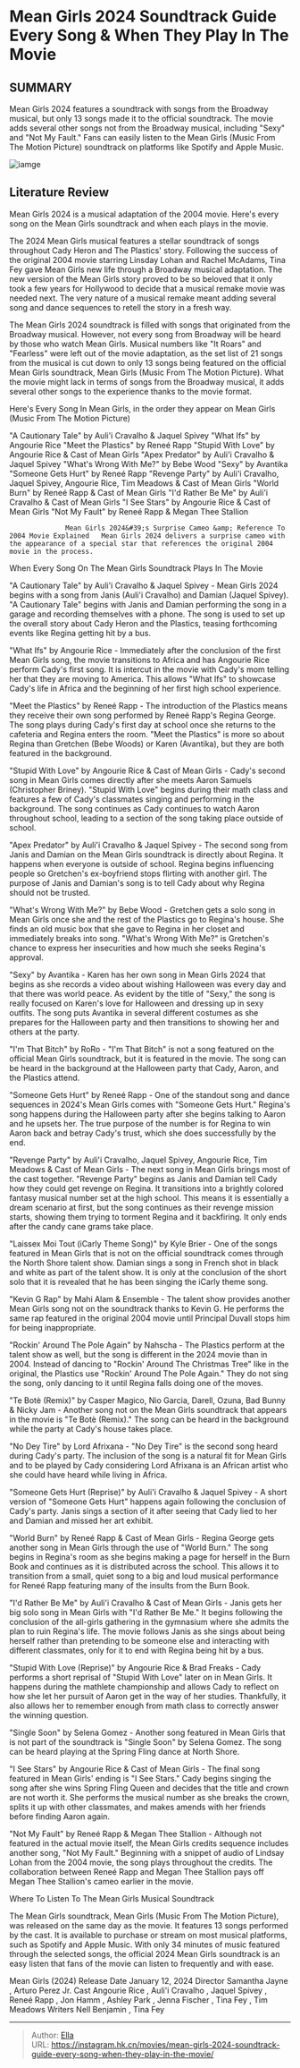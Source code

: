# Mean Girls 2024 Soundtrack Guide Every Song &amp; When They Play In The Movie


## SUMMARY 



  Mean Girls 2024 features a soundtrack with songs from the Broadway musical, but only 13 songs made it to the official soundtrack.   The movie adds several other songs not from the Broadway musical, including &#34;Sexy&#34; and &#34;Not My Fault.&#34;   Fans can easily listen to the Mean Girls (Music From The Motion Picture) soundtrack on platforms like Spotify and Apple Music.  

![iamge](https://static1.srcdn.com/wordpress/wp-content/uploads/2024/01/angourie-rice-as-cady-heron-from-mean-girls-2024-2.jpg)

## Literature Review

Mean Girls 2024 is a musical adaptation of the 2004 movie. Here&#39;s every song on the Mean Girls soundtrack and when each plays in the movie.




The 2024 Mean Girls musical features a stellar soundtrack of songs throughout Cady Heron and The Plastics&#39; story. Following the success of the original 2004 movie starring Linsday Lohan and Rachel McAdams, Tina Fey gave Mean Girls new life through a Broadway musical adaptation. The new version of the Mean Girls story proved to be so beloved that it only took a few years for Hollywood to decide that a musical remake movie was needed next. The very nature of a musical remake meant adding several song and dance sequences to retell the story in a fresh way.




The Mean Girls 2024 soundtrack is filled with songs that originated from the Broadway musical. However, not every song from Broadway will be heard by those who watch Mean Girls. Musical numbers like &#34;It Roars&#34; and &#34;Fearless&#34; were left out of the movie adaptation, as the set list of 21 songs from the musical is cut down to only 13 songs being featured on the official Mean Girls soundtrack, Mean Girls (Music From The Motion Picture). What the movie might lack in terms of songs from the Broadway musical, it adds several other songs to the experience thanks to the movie format.

Here&#39;s Every Song In Mean Girls, in the order they appear on Mean Girls (Music From The Motion Picture)

  &#34;A Cautionary Tale&#34; by Auli&#39;i Cravalho &amp; Jaquel Spivey   &#34;What Ifs&#34; by Angourie Rice   &#34;Meet the Plastics&#34; by Reneé Rapp   &#34;Stupid With Love&#34; by Angourie Rice &amp; Cast of Mean Girls   &#34;Apex Predator&#34; by Auli&#39;i Cravalho &amp; Jaquel Spivey   &#34;What&#39;s Wrong With Me?&#34; by Bebe Wood   &#34;Sexy&#34; by Avantika   &#34;Someone Gets Hurt&#34; by Reneé Rapp   &#34;Revenge Party&#34; by Auli&#39;i Cravalho, Jaquel Spivey, Angourie Rice, Tim Meadows &amp; Cast of Mean Girls   &#34;World Burn&#34; by Reneé Rapp &amp; Cast of Mean Girls   &#34;I&#39;d Rather Be Me&#34; by Auli&#39;i Cravalho &amp; Cast of Mean Girls   &#34;I See Stars&#34; by Angourie Rice &amp; Cast of Mean Girls   &#34;Not My Fault&#34; by Reneé Rapp &amp; Megan Thee Stallion  




                  Mean Girls 2024&#39;s Surprise Cameo &amp; Reference To 2004 Movie Explained   Mean Girls 2024 delivers a surprise cameo with the appearance of a special star that references the original 2004 movie in the process.   


 When Every Song On The Mean Girls Soundtrack Plays In The Movie 
          

&#34;A Cautionary Tale&#34; by Auli&#39;i Cravalho &amp; Jaquel Spivey - Mean Girls 2024 begins with a song from Janis (Auli&#39;i Cravalho) and Damian (Jaquel Spivey). &#34;A Cautionary Tale&#34; begins with Janis and Damian performing the song in a garage and recording themselves with a phone. The song is used to set up the overall story about Cady Heron and the Plastics, teasing forthcoming events like Regina getting hit by a bus.

&#34;What Ifs&#34; by Angourie Rice - Immediately after the conclusion of the first Mean Girls song, the movie transitions to Africa and has Angourie Rice perform Cady&#39;s first song. It is intercut in the movie with Cady&#39;s mom telling her that they are moving to America. This allows &#34;What Ifs&#34; to showcase Cady&#39;s life in Africa and the beginning of her first high school experience.




&#34;Meet the Plastics&#34; by Reneé Rapp - The introduction of the Plastics means they receive their own song performed by Reneé Rapp&#39;s Regina George. The song plays during Cady&#39;s first day at school once she returns to the cafeteria and Regina enters the room. &#34;Meet the Plastics&#34; is more so about Regina than Gretchen (Bebe Woods) or Karen (Avantika), but they are both featured in the background.

&#34;Stupid With Love&#34; by Angourie Rice &amp; Cast of Mean Girls - Cady&#39;s second song in Mean Girls comes directly after she meets Aaron Samuels (Christopher Briney). &#34;Stupid With Love&#34; begins during their math class and features a few of Cady&#39;s classmates singing and performing in the background. The song continues as Cady continues to watch Aaron throughout school, leading to a section of the song taking place outside of school.

&#34;Apex Predator&#34; by Auli&#39;i Cravalho &amp; Jaquel Spivey - The second song from Janis and Damian on the Mean Girls soundtrack is directly about Regina. It happens when everyone is outside of school. Regina begins influencing people so Gretchen&#39;s ex-boyfriend stops flirting with another girl. The purpose of Janis and Damian&#39;s song is to tell Cady about why Regina should not be trusted.




&#34;What&#39;s Wrong With Me?&#34; by Bebe Wood - Gretchen gets a solo song in Mean Girls once she and the rest of the Plastics go to Regina&#39;s house. She finds an old music box that she gave to Regina in her closet and immediately breaks into song. &#34;What&#39;s Wrong With Me?&#34; is Gretchen&#39;s chance to express her insecurities and how much she seeks Regina&#39;s approval.

&#34;Sexy&#34; by Avantika - Karen has her own song in Mean Girls 2024 that begins as she records a video about wishing Halloween was every day and that there was world peace. As evident by the title of &#34;Sexy,&#34; the song is really focused on Karen&#39;s love for Halloween and dressing up in sexy outfits. The song puts Avantika in several different costumes as she prepares for the Halloween party and then transitions to showing her and others at the party.

&#34;I&#39;m That Bitch&#34; by RoRo - &#34;I&#39;m That Bitch&#34; is not a song featured on the official Mean Girls soundtrack, but it is featured in the movie. The song can be heard in the background at the Halloween party that Cady, Aaron, and the Plastics attend.




&#34;Someone Gets Hurt&#34; by Reneé Rapp - One of the standout song and dance sequences in 2024&#39;s Mean Girls comes with &#34;Someone Gets Hurt.&#34; Regina&#39;s song happens during the Halloween party after she begins talking to Aaron and he upsets her. The true purpose of the number is for Regina to win Aaron back and betray Cady&#39;s trust, which she does successfully by the end.

&#34;Revenge Party&#34; by Auli&#39;i Cravalho, Jaquel Spivey, Angourie Rice, Tim Meadows &amp; Cast of Mean Girls - The next song in Mean Girls brings most of the cast together. &#34;Revenge Party&#34; begins as Janis and Damian tell Cady how they could get revenge on Regina. It transitions into a brightly colored fantasy musical number set at the high school. This means it is essentially a dream scenario at first, but the song continues as their revenge mission starts, showing them trying to torment Regina and it backfiring. It only ends after the candy cane grams take place.

&#34;Laissex Moi Tout (iCarly Theme Song)&#34; by Kyle Brier - One of the songs featured in Mean Girls that is not on the official soundtrack comes through the North Shore talent show. Damian sings a song in French shot in black and white as part of the talent show. It is only at the conclusion of the short solo that it is revealed that he has been singing the iCarly theme song.




&#34;Kevin G Rap&#34; by Mahi Alam &amp; Ensemble - The talent show provides another Mean Girls song not on the soundtrack thanks to Kevin G. He performs the same rap featured in the original 2004 movie until Principal Duvall stops him for being inappropriate.

&#34;Rockin&#39; Around The Pole Again&#34; by Nahscha - The Plastics perform at the talent show as well, but the song is different in the 2024 movie than in 2004. Instead of dancing to &#34;Rockin&#39; Around The Christmas Tree&#34; like in the original, the Plastics use &#34;Rockin&#39; Around The Pole Again.&#34; They do not sing the song, only dancing to it until Regina falls doing one of the moves.

&#34;Te Botè (Remix)&#34; by Casper Magico, Nio Garcia, Darell, Ozuna, Bad Bunny &amp; Nicky Jam - Another song not on the Mean Girls soundtrack that appears in the movie is &#34;Te Botè (Remix).&#34; The song can be heard in the background while the party at Cady&#39;s house takes place.

&#34;No Dey Tire&#34; by Lord Afrixana - &#34;No Dey Tire&#34; is the second song heard during Cady&#39;s party. The inclusion of the song is a natural fit for Mean Girls and to be played by Cady considering Lord Afrixana is an African artist who she could have heard while living in Africa.




&#34;Someone Gets Hurt (Reprise)&#34; by Auli&#39;i Cravalho &amp; Jaquel Spivey - A short version of &#34;Someone Gets Hurt&#34; happens again following the conclusion of Cady&#39;s party. Janis sings a section of it after seeing that Cady lied to her and Damian and missed her art exhibit.

&#34;World Burn&#34; by Reneé Rapp &amp; Cast of Mean Girls - Regina George gets another song in Mean Girls through the use of &#34;World Burn.&#34; The song begins in Regina&#39;s room as she begins making a page for herself in the Burn Book and continues as it is distributed across the school. This allows it to transition from a small, quiet song to a big and loud musical performance for Reneé Rapp featuring many of the insults from the Burn Book.

&#34;I&#39;d Rather Be Me&#34; by Auli&#39;i Cravalho &amp; Cast of Mean Girls - Janis gets her big solo song in Mean Girls with &#34;I&#39;d Rather Be Me.&#34; It begins following the conclusion of the all-girls gathering in the gymnasium where she admits the plan to ruin Regina&#39;s life. The movie follows Janis as she sings about being herself rather than pretending to be someone else and interacting with different classmates, only for it to end with Regina being hit by a bus.




&#34;Stupid With Love (Reprise)&#34; by Angourie Rice &amp; Brad Freaks - Cady performs a short reprisal of &#34;Stupid With Love&#34; later on in Mean Girls. It happens during the mathlete championship and allows Cady to reflect on how she let her pursuit of Aaron get in the way of her studies. Thankfully, it also allows her to remember enough from math class to correctly answer the winning question.

&#34;Single Soon&#34; by Selena Gomez - Another song featured in Mean Girls that is not part of the soundtrack is &#34;Single Soon&#34; by Selena Gomez. The song can be heard playing at the Spring Fling dance at North Shore.

&#34;I See Stars&#34; by Angourie Rice &amp; Cast of Mean Girls - The final song featured in Mean Girls&#39; ending is &#34;I See Stars.&#34; Cady begins singing the song after she wins Spring Fling Queen and decides that the title and crown are not worth it. She performs the musical number as she breaks the crown, splits it up with other classmates, and makes amends with her friends before finding Aaron again.




&#34;Not My Fault&#34; by Reneé Rapp &amp; Megan Thee Stallion - Although not featured in the actual movie itself, the Mean Girls credits sequence includes another song, &#34;Not My Fault.&#34; Beginning with a snippet of audio of Lindsay Lohan from the 2004 movie, the song plays throughout the credits. The collaboration between Reneé Rapp and Megan Thee Stallion pays off Megan Thee Stallion&#39;s cameo earlier in the movie.



 Where To Listen To The Mean Girls Musical Soundtrack 
          

The Mean Girls soundtrack, Mean Girls (Music From The Motion Picture), was released on the same day as the movie. It features 13 songs performed by the cast. It is available to purchase or stream on most musical platforms, such as Spotify and Apple Music. With only 34 minutes of music featured through the selected songs, the official 2024 Mean Girls soundtrack is an easy listen that fans of the movie can listen to frequently and with ease.




   Mean Girls (2024)      Release Date    January 12, 2024     Director    Samantha Jayne , Arturo Perez Jr.     Cast    Angourie Rice , Auli&#39;i Cravalho , Jaquel Spivey , Reneé Rapp , Jon Hamm , Ashley Park , Jenna Fischer , Tina Fey , Tim Meadows     Writers    Nell Benjamin , Tina Fey      


---

> Author: [Ella](https://instagram.hk.cn/)  
> URL: https://instagram.hk.cn/movies/mean-girls-2024-soundtrack-guide-every-song-when-they-play-in-the-movie/  

